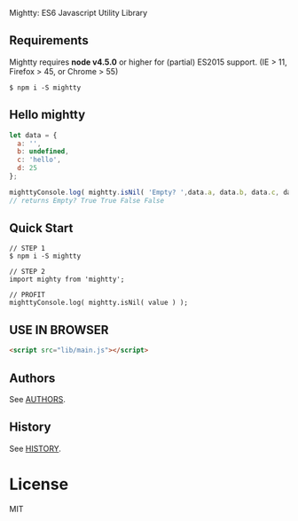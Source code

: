 Mightty: ES6 Javascript Utility Library

## Requirements
Mightty requires __node v4.5.0__ or higher for (partial) ES2015 support.
(IE > 11, Firefox > 45, or Chrome > 55)

```
$ npm i -S mightty
```

## Hello mightty

```js
let data = {
  a: '',
  b: undefined,
  c: 'hello',
  d: 25
};

mighttyConsole.log( mightty.isNil( 'Empty? ',data.a, data.b, data.c, data.d ) );
// returns Empty? True True False False

```

##  Quick Start

```
// STEP 1
$ npm i -S mightty

// STEP 2
import mighty from 'mightty';

// PROFIT
mighttyConsole.log( mightty.isNil( value ) );
```

## USE IN BROWSER
```html
<script src="lib/main.js"></script>
```
## Authors

See [AUTHORS](AUTHORS.md).

## History

See [HISTORY](HISTORY.md).

# License

  MIT
